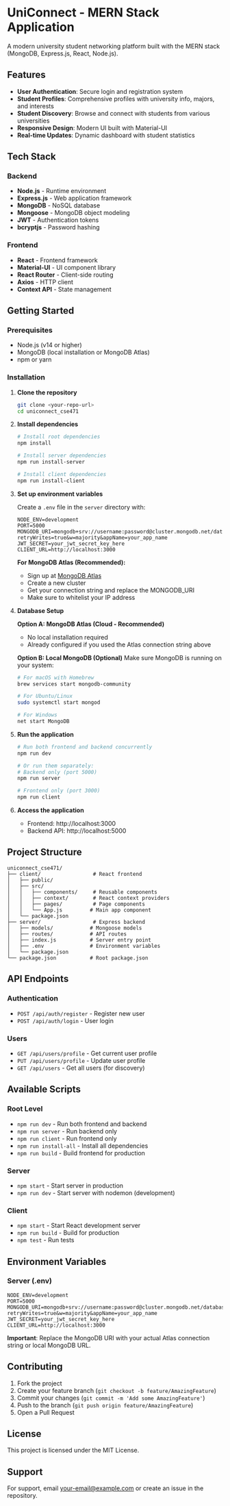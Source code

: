 # UniConnect - MERN Stack Application

A modern university student networking platform built with the MERN stack (MongoDB, Express.js, React, Node.js).

## Features

- **User Authentication**: Secure login and registration system
- **Student Profiles**: Comprehensive profiles with university info, majors, and interests
- **Student Discovery**: Browse and connect with students from various universities
- **Responsive Design**: Modern UI built with Material-UI
- **Real-time Updates**: Dynamic dashboard with student statistics

## Tech Stack

### Backend

- **Node.js** - Runtime environment
- **Express.js** - Web application framework
- **MongoDB** - NoSQL database
- **Mongoose** - MongoDB object modeling
- **JWT** - Authentication tokens
- **bcryptjs** - Password hashing

### Frontend

- **React** - Frontend framework
- **Material-UI** - UI component library
- **React Router** - Client-side routing
- **Axios** - HTTP client
- **Context API** - State management

## Getting Started

### Prerequisites

- Node.js (v14 or higher)
- MongoDB (local installation or MongoDB Atlas)
- npm or yarn

### Installation

1. **Clone the repository**

   ```bash
   git clone <your-repo-url>
   cd uniconnect_cse471
   ```

2. **Install dependencies**

   ```bash
   # Install root dependencies
   npm install

   # Install server dependencies
   npm run install-server

   # Install client dependencies
   npm run install-client
   ```

3. **Set up environment variables**

   Create a `.env` file in the `server` directory with:

   ```env
   NODE_ENV=development
   PORT=5000
   MONGODB_URI=mongodb+srv://username:password@cluster.mongodb.net/database_name?retryWrites=true&w=majority&appName=your_app_name
   JWT_SECRET=your_jwt_secret_key_here
   CLIENT_URL=http://localhost:3000
   ```

   **For MongoDB Atlas (Recommended):**

   - Sign up at [MongoDB Atlas](https://www.mongodb.com/atlas)
   - Create a new cluster
   - Get your connection string and replace the MONGODB_URI
   - Make sure to whitelist your IP address

4. **Database Setup**

   **Option A: MongoDB Atlas (Cloud - Recommended)**

   - No local installation required
   - Already configured if you used the Atlas connection string above

   **Option B: Local MongoDB (Optional)**
   Make sure MongoDB is running on your system:

   ```bash
   # For macOS with Homebrew
   brew services start mongodb-community

   # For Ubuntu/Linux
   sudo systemctl start mongod

   # For Windows
   net start MongoDB
   ```

5. **Run the application**

   ```bash
   # Run both frontend and backend concurrently
   npm run dev

   # Or run them separately:
   # Backend only (port 5000)
   npm run server

   # Frontend only (port 3000)
   npm run client
   ```

6. **Access the application**
   - Frontend: http://localhost:3000
   - Backend API: http://localhost:5000

## Project Structure

```
uniconnect_cse471/
├── client/                 # React frontend
│   ├── public/
│   ├── src/
│   │   ├── components/     # Reusable components
│   │   ├── context/        # React context providers
│   │   ├── pages/          # Page components
│   │   └── App.js         # Main app component
│   └── package.json
├── server/                 # Express backend
│   ├── models/            # Mongoose models
│   ├── routes/            # API routes
│   ├── index.js           # Server entry point
│   ├── .env               # Environment variables
│   └── package.json
└── package.json           # Root package.json
```

## API Endpoints

### Authentication

- `POST /api/auth/register` - Register new user
- `POST /api/auth/login` - User login

### Users

- `GET /api/users/profile` - Get current user profile
- `PUT /api/users/profile` - Update user profile
- `GET /api/users` - Get all users (for discovery)

## Available Scripts

### Root Level

- `npm run dev` - Run both frontend and backend
- `npm run server` - Run backend only
- `npm run client` - Run frontend only
- `npm run install-all` - Install all dependencies
- `npm run build` - Build frontend for production

### Server

- `npm start` - Start server in production
- `npm run dev` - Start server with nodemon (development)

### Client

- `npm start` - Start React development server
- `npm run build` - Build for production
- `npm test` - Run tests

## Environment Variables

### Server (.env)

```env
NODE_ENV=development
PORT=5000
MONGODB_URI=mongodb+srv://username:password@cluster.mongodb.net/database_name?retryWrites=true&w=majority&appName=your_app_name
JWT_SECRET=your_jwt_secret_key_here
CLIENT_URL=http://localhost:3000
```

**Important**: Replace the MongoDB URI with your actual Atlas connection string or local MongoDB URL.

## Contributing

1. Fork the project
2. Create your feature branch (`git checkout -b feature/AmazingFeature`)
3. Commit your changes (`git commit -m 'Add some AmazingFeature'`)
4. Push to the branch (`git push origin feature/AmazingFeature`)
5. Open a Pull Request

## License

This project is licensed under the MIT License.

## Support

For support, email your-email@example.com or create an issue in the repository.

